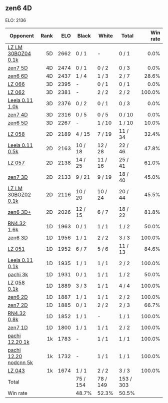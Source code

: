## zen6 4D ##

ELO: 2136

Opponent | Rank | ELO | Black | White | Total | Win rate
---------|-----:|----:|-------|-------|-------|-------:
[LZ LM 30BOZ04 0.1k](LZ%20LM%2030BOZ04%200.1k.md) | 5D | 2662 | 0 / 1 | - | 0 / 1 | 0.0%
[zen7 5D](zen7%205D.md) | 4D | 2474 | 0 / 1 | 0 / 2 | 0 / 3 | 0.0%
[zen6 6D](zen6%206D.md) | 4D | 2437 | 1 / 4 | 1 / 3 | 2 / 7 | 28.6%
[LZ 066](LZ%20066.md) | 3D | 2395 | - | 0 / 1 | 0 / 1 | 0.0%
[LZ 062](LZ%20062.md) | 3D | 2381 | - | 2 / 2 | 2 / 2 | 100.0%
[Leela 0.11 1.0k](Leela%200.11%201.0k.md) | 3D | 2376 | 0 / 2 | 0 / 1 | 0 / 3 | 0.0%
[zen7 4D](zen7%204D.md) | 3D | 2316 | 0 / 5 | 0 / 5 | 0 / 10 | 0.0%
[zen6 5D](zen6%205D.md) | 3D | 2267 | - | 1 / 10 | 1 / 10 | 10.0%
[LZ 058](LZ%20058.md) | 2D | 2189 | 4 / 15 | 7 / 19 | 11 / 34 | 32.4%
[Leela 0.11 0.5k](Leela%200.11%200.5k.md) | 2D | 2163 | 10 / 18 | 12 / 28 | 22 / 46 | 47.8%
[LZ 057](LZ%20057.md) | 2D | 2138 | 14 / 25 | 11 / 16 | 25 / 41 | 61.0%
[zen7 3D](zen7%203D.md) | 2D | 2133 | 9 / 21 | 9 / 19 | 18 / 40 | 45.0%
[LZ LM 30BOZ02 0.1k](LZ%20LM%2030BOZ02%200.1k.md) | 2D | 2116 | 10 / 20 | 10 / 24 | 20 / 44 | 45.5%
[zen6 3D+](zen6%203D+.md) | 2D | 2026 | 12 / 15 | 6 / 7 | 18 / 22 | 81.8%
[RN4.32 1.6k](RN4.32%201.6k.md) | 1D | 1963 | 0 / 1 | 1 / 1 | 1 / 2 | 50.0%
[zen6 3D](zen6%203D.md) | 1D | 1956 | 1 / 1 | 2 / 2 | 3 / 3 | 100.0%
[LZ 051](LZ%20051.md) | 1D | 1952 | 6 / 7 | 5 / 6 | 11 / 13 | 84.6%
[Leela 0.11 0.1k](Leela%200.11%200.1k.md) | 1D | 1935 | 1 / 1 | 1 / 1 | 2 / 2 | 100.0%
[pachi 3k](pachi%203k.md) | 1D | 1931 | 0 / 1 | 1 / 1 | 1 / 2 | 50.0%
[LZ 058 0.1k](LZ%20058%200.1k.md) | 1D | 1889 | 3 / 3 | 1 / 1 | 4 / 4 | 100.0%
[zen6 2D](zen6%202D.md) | 1D | 1887 | 1 / 1 | 1 / 1 | 2 / 2 | 100.0%
[zen7 2D](zen7%202D.md) | 1D | 1885 | 0 / 1 | 2 / 2 | 2 / 3 | 66.7%
[RN4.32 0.8k](RN4.32%200.8k.md) | 1D | 1852 | 1 / 1 | - | 1 / 1 | 100.0%
[zen7 1D](zen7%201D.md) | 1D | 1800 | 1 / 1 | 1 / 1 | 2 / 2 | 100.0%
[pachi 12.20 1k](pachi%2012.20%201k.md) | 1k | 1783 | - | 1 / 1 | 1 / 1 | 100.0%
[pachi 12.20 nodcnn 5k](pachi%2012.20%20nodcnn%205k.md) | 1k | 1732 | - | 1 / 1 | 1 / 1 | 100.0%
[LZ 043](LZ%20043.md) | 1k | 1674 | 1 / 1 | 2 / 2 | 3 / 3 | 100.0%
Total | | | 75 / 154 | 78 / 149 | 153 / 303 | 
Win rate| | | 48.7% | 52.3% | 50.5% | 
